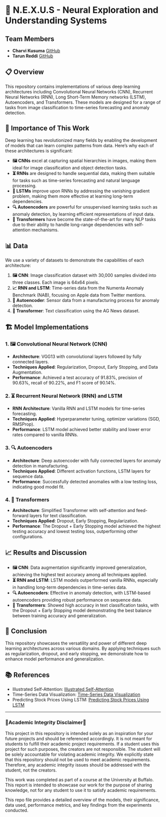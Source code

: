 # 🧠 N.E.X.U.S - Neural Exploration and Understanding Systems

## Team Members

-   **Charvi Kusuma** [GitHub](https://github.com/kcharvi)
-   **Tarun Reddi** [GitHub](https://github.com/REDDITARUN)

## 📋 Overview

This repository contains implementations of various deep learning architectures including Convolutional Neural Networks (CNN), Recurrent Neural Networks (RNN), Long Short-Term Memory networks (LSTM), Autoencoders, and Transformers. These models are designed for a range of tasks from image classification to time-series forecasting and anomaly detection.

## 🌟 Importance of This Work

Deep learning has revolutionized many fields by enabling the development of models that can learn complex patterns from data. Here’s why each of these architectures is significant:

- **🖼️ CNNs** excel at capturing spatial hierarchies in images, making them ideal for image classification and object detection tasks.
- **⏳ RNNs** are designed to handle sequential data, making them suitable for tasks such as time-series forecasting and natural language processing.
- **🔁 LSTMs** improve upon RNNs by addressing the vanishing gradient problem, making them more effective at learning long-term dependencies.
- **🔍 Autoencoders** are powerful for unsupervised learning tasks such as anomaly detection, by learning efficient representations of input data.
- **🚀 Transformers** have become the state-of-the-art for many NLP tasks due to their ability to handle long-range dependencies with self-attention mechanisms.

## 📊 Data

We use a variety of datasets to demonstrate the capabilities of each architecture:

1. **🖼️ CNN**: Image classification dataset with 30,000 samples divided into three classes. Each image is 64x64 pixels.
2. **📈 RNN and LSTM**: Time-series data from the Numenta Anomaly Benchmark (NAB), focusing on Apple data from Twitter mentions.
3. **🔧 Autoencoder**: Sensor data from a manufacturing process for anomaly detection.
4. **📰 Transformer**: Text classification using the AG News dataset.

## 🏗️ Model Implementations

### 1. 🖼️ Convolutional Neural Network (CNN)

- **Architecture**: VGG13 with convolutional layers followed by fully connected layers.
- **Techniques Applied**: Regularization, Dropout, Early Stopping, and Data Augmentation.
- **Performance**: Achieved a test accuracy of 91.83%, precision of 90.63%, recall of 90.22%, and F1 score of 90.14%.

### 2. ⏳ Recurrent Neural Network (RNN) and LSTM

- **RNN Architecture**: Vanilla RNN and LSTM models for time-series forecasting.
- **Techniques Applied**: Hyperparameter tuning, optimizer variations (SGD, RMSProp).
- **Performance**: LSTM model achieved better stability and lower error rates compared to vanilla RNNs.

### 3. 🔍 Autoencoders

- **Architecture**: Deep autoencoder with fully connected layers for anomaly detection in manufacturing.
- **Techniques Applied**: Different activation functions, LSTM layers for sequence data.
- **Performance**: Successfully detected anomalies with a low testing loss, indicating good model fit.

### 4. 🚀 Transformers

- **Architecture**: Simplified Transformer with self-attention and feed-forward layers for text classification.
- **Techniques Applied**: Dropout, Early Stopping, Regularization.
- **Performance**: The Dropout + Early Stopping model achieved the highest testing accuracy and lowest testing loss, outperforming other configurations.

## 📈 Results and Discussion

- **🖼️ CNN**: Data augmentation significantly improved generalization, achieving the highest test accuracy among all techniques applied.
- **⏳ RNN and LSTM**: LSTM models outperformed vanilla RNNs, especially in handling long-term dependencies in time-series data.
- **🔍 Autoencoders**: Effective in anomaly detection, with LSTM-based autoencoders providing robust performance on sequence data.
- **🚀 Transformers**: Showed high accuracy in text classification tasks, with the Dropout + Early Stopping model demonstrating the best balance between training accuracy and generalization.

## 🏁 Conclusion

This repository showcases the versatility and power of different deep learning architectures across various domains. By applying techniques such as regularization, dropout, and early stopping, we demonstrate how to enhance model performance and generalization.

## 📚 References

- Illustrated Self-Attention: [Illustrated Self-Attention](https://towardsdatascience.com/illustrated-self-attention-2d627e33b20a)
- Time-Series Data Visualization: [Time-Series Data Visualization](https://machinelearningmastery.com/time-series-data-visualization-with-python/)
- Predicting Stock Prices Using LSTM: [Predicting Stock Prices Using LSTM](https://towardsdatascience.com/predicting-stock-prices-using-a-keras-lstm-model-4225457f0233)

---
### 🚨Academic Integrity Disclaimer🚨

This project in this repository is intended solely as an inspiration for your future projects and should be referenced accordingly. It is not meant for students to fulfill their academic project requirements. If a student uses this project for such purposes, the creators are not responsible. The student will be solely accountable for violating academic integrity. We explicitly state that this repository should not be used to meet academic requirements. Therefore, any academic integrity issues should be addressed with the student, not the creators.

This work was completed as part of a course at the University at Buffalo. This report is intended to showcase our work for the purpose of sharing knowledge, not for any student to use it to satisfy academic requirements.

This repo file provides a detailed overview of the models, their significance, data used, performance metrics, and key findings from the experiments conducted.
